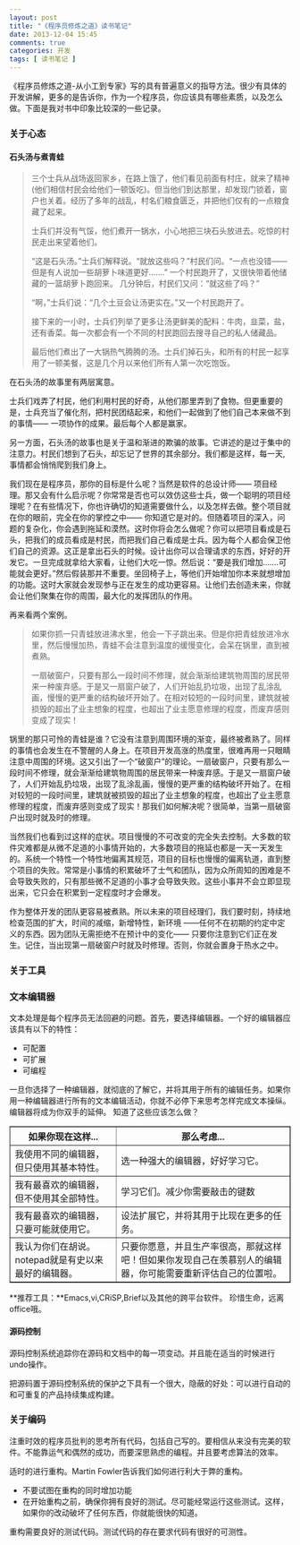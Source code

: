 ```yaml
---
layout: post
title: "《程序员修炼之道》读书笔记"
date: 2013-12-04 15:45
comments: true
categories: 开发
tags: [ 读书笔记 ]
---
```

《程序员修炼之道-从小工到专家》写的具有普遍意义的指导方法。很少有具体的开发讲解，更多的是告诉你，作为一个程序员，你应该具有哪些素质，以及怎么做。下面是我对书中印象比较深的一些记录。

### 关于心态
#### 石头汤与煮青蛙
>三个士兵从战场返回家乡，在路上饿了，他们看见前面有村庄，就来了精神(他们相信村民会给他们一顿饭吃)。但当他们到达那里，却发现门锁着，窗户也关着。经历了多年的战乱，村名们粮食匮乏，并把他们仅有的一点粮食藏了起来。
>
>士兵们并没有气馁，他们煮开一锅水，小心地把三块石头放进去。吃惊的村民走出来望着他们。
>
>“这是石头汤。”士兵们解释说。“就放这些吗？”村民们问。“一点也没错——但是有人说加一些胡萝卜味道更好.......” 一个村民跑开了，又很快带着他储藏的一篮胡萝卜跑回来。
>几分钟后，村民们又问：“就这些了吗？”
>
>“啊，”士兵们说：“几个土豆会让汤更实在。”又一个村民跑开了。
>
>接下来的一小时，士兵们列举了更多让汤更鲜美的配料：牛肉，韭菜，盐，还有香菜。每一次都会有一个不同的村民跑回去搜寻自己的私人储藏品。
>
>最后他们煮出了一大锅热气腾腾的汤。士兵们掉石头，和所有的村民一起享用了一顿美餐，这是几个月以来他们所有人第一次吃饱饭。

<!--more-->
在石头汤的故事里有两层寓意。

士兵们戏弄了村民，他们利用村民的好奇，从他们那里弄到了食物。但更重要的是，士兵充当了催化剂，把村民团结起来，和他们一起做到了他们自己本来做不到的事情—— 一项协作的成果。最后每个人都是赢家。

另一方面，石头汤的故事也是关于温和渐进的欺骗的故事。它讲述的是过于集中的注意力。村民们想到了石头，却忘记了世界的其余部分。我们都是这样，每一天,事情都会悄悄爬到我们身上。

我们现在是程序员，那你的目标是什么呢？当然是软件的总设计师—— 项目经理。那又会有什么启示呢？你常常是否也可以效仿这些士兵，做一个聪明的项目经理呢？在有些情况下，你也许确切的知道需要做什么，以及怎样去做。整个项目就在你的眼前，完全在你的掌控之中—— 你知道它是对的。但随着项目的深入，问题的复杂化，你会遇到拖延和漠然。这时你将会怎么做呢？你可以把项目看成是石头，把我们的成员看成是村民，而把我们自己看成是士兵。因为每个人都会保卫他们自己的资源。这正是拿出石头的时候。设计出你可以合理请求的东西，好好的开发它。一旦完成就拿给大家看，让他们大吃一惊。然后说：“要是我们增加…….可能就会更好。”然后假装那并不重要。坐回椅子上，等他们开始增加你本来就想增加的功能。这时大家就会发现参与正在发生的成功更容易。让他们去创造未来，你就会让他们聚集在你的周围，最大化的发挥团队的作用。

再来看两个案例。

>如果你抓一只青蛙放进沸水里，他会一下子跳出来。但是你把青蛙放进冷水里，然后慢慢加热，青蛙不会注意到温度的缓慢变化，会呆在锅里，直到被煮熟。
>
>一扇破窗户，只要有那么一段时间不修理，就会渐渐给建筑物周围的居民带来一种废弃感。于是又一扇窗户破了，人们开始乱扔垃圾，出现了乱涂乱画，慢慢的更严重的结构破坏开始了。在相对较短的一段时间里，建筑就被损毁的超出了业主想象的程度，也超出了业主愿意修理的程度，而废弃感则变成了现实！

锅里的那只可怜的青蛙是谁？它没有注意到周围环境的渐变，最终被煮熟了。同样的事情也会发生在不警醒的人身上。在项目开发高涨的热度里，很难再用一只眼睛注意中周围的环境。这又引出了一个“破窗户”的理论。一扇破窗户，只要有那么一段时间不修理，就会渐渐给建筑物周围的居民带来一种废弃感。于是又一扇窗户破了，人们开始乱扔垃圾，出现了乱涂乱画，慢慢的更严重的结构破坏开始了。在相对较短的一段时间里，建筑就被损毁的超出了业主想象的程度，也超出了业主愿意修理的程度，而废弃感则变成了现实！那我们如何解决呢？很简单，当第一扇破窗户出现时就及时的修理。

当然我们也看到过这样的症状。项目慢慢的不可改变的完全失去控制。大多数的软件灾难都是从微不足道的小事情开始的，大多数项目的拖延也都是一天一天发生的。系统一个特性一个特性地偏离其规范，项目的目标也慢慢的偏离轨道，直到整个项目的失败。常常是小事情的积累破坏了士气和团队，因为众所周知的困难是不会导致失败的，只有那些微不足道的小事才会导致失败。这些小事并不会立即显现出来，它只会在积累到一定程度时才会爆发。

作为整体开发的团队更容易被煮熟。所以未来的项目经理们，我们要时刻，持续地检查范围的扩大，时间的减缩，新增特性，新环境 ——任何不在初期的约定中定义的东西。因为团队无需拒绝不在预计中的变化—— 只要你注意到它们正在发生。记住，当出现第一扇破窗户时就及时修理。否则，你就会置身于热水之中。

### 关于工具
### 文本编辑器
文本处理是每个程序员无法回避的问题。首先，要选择编辑器。一个好的编辑器应该具有以下的特性：

- 可配置
- 可扩展
- 可编程

一旦你选择了一种编辑器，就彻底的了解它，并将其用于所有的编辑任务。如果你用一种编辑器进行所有的文本编辑活动，你就不必停下来思考怎样完成文本操纵。编辑器将成为你双手的延伸。
知道了这些应该怎么做？

<table border="1px">
<tr>
<th>如果你现在这样...</th><th>那么考虑...</th>
</tr>
<tr>
<td>我使用不同的编辑器，但只使用其基本特性。</td><td>选一种强大的编辑器，好好学习它。</td>
</tr>
<tr>
<td>我有最喜欢的编辑器，但不使用其全部特性。</td><td>学习它们。减少你需要敲击的键数</td>
</tr>
<tr>
<td>我有最喜欢的编辑器，只要可能就使用它。</td><td>设法扩展它，并将其用于比现在更多的任务。</td>
</tr>
<tr>
<td>我认为你们在胡说。notepad就是有史以来最好的编辑器。</td><td>只要你愿意，并且生产率很高，那就这样吧！但如果你发现自己在羡慕别人的编辑器，你可能需要重新评估自己的位置啦。</td>
</tr>
</table>
**推荐工具：**Emacs,vi,CRiSP,Brief以及其他的跨平台软件。
珍惜生命，远离office哦。

#### 源码控制
源码控制系统追踪你在源码和文档中的每一项变动。并且能在适当的时候进行undo操作。

把源码置于源码控制系统的保护之下具有一个很大，隐蔽的好处：可以进行自动的和可重复的产品持续集成构建。

### 关于编码
注重时效的程序员批判的思考所有代码，包括自己写的。要相信从来没有完美的软件。不能靠运气和偶然的成功，而要深思熟虑的编程。并且要考虑算法的效率。

适时的进行重构。Martin Fowler告诉我们如何进行利大于弊的重构。

- 不要试图在重构的同时增加功能
- 在开始重构之前，确保你拥有良好的测试。尽可能经常运行这些测试。这样，如果你的改动破坏了任何东西，你就能很快的知道。

重构需要良好的测试代码。测试代码的存在要求代码有很好的可测性。
